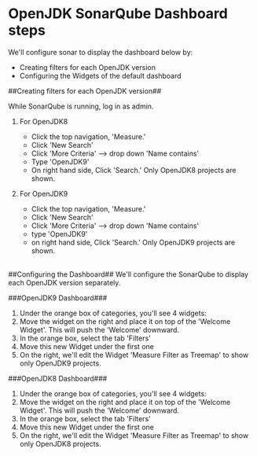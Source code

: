 # OpenJDK SonarQube Dashboard steps

We'll configure sonar to display the dashboard below by:

* Creating filters for each OpenJDK version
* Configuring the Widgets of the default dashboard


##Creating filters for each OpenJDK version##

While SonarQube is running, log in as admin.

1. For OpenJDK8
    * Click the top navigation, 'Measure.'
    * Click 'New Search'
    * Click 'More Criteria' --> drop down 'Name contains'
    * Type 'OpenJDK9'
    * On right hand side, Click 'Search.' Only OpenJDK8 projects are shown.

2. For OpenJDK9
    * Click the top navigation, 'Measure.'
    * Click 'New Search'
    * Click 'More Criteria' --> drop down 'Name contains'
    * type 'OpenJDK9'
    * on right hand side, Click 'Search.' Only OpenJDK9 projects are shown.<br><br>

##Configuring the Dashboard##
We'll configure the SonarQube to display each OpenJDK version separately.

###OpenJDK9 Dashboard###

1. Under the orange box of categories, you'll see 4 widgets:
2. Move the widget on the right and place it on top of the 'Welcome Widget'. This will push the 'Welcome' downward.
3. In the orange box, select the tab 'Filters'
4. Move this new Widget under the first one
5. On the right, we'll edit the Widget 'Measure Filter as Treemap' to show only OpenJDK9 projects.

###OpenJDK8 Dashboard###
1. Under the orange box of categories, you'll see 4 widgets:
2. Move the widget on the right and place it on top of the 'Welcome Widget'. This will push the 'Welcome' downward.
3. In the orange box, select the tab 'Filters'
4. Move this new Widget under the first one
5. On the right, we'll edit the Widget 'Measure Filter as Treemap' to show only OpenJDK8 projects.
